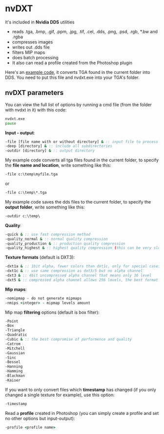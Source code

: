 # nvDXT
It's included in **Nvidia DDS** utilities 

* reads .tga, .bmp, .gif, .ppm, .jpg, .tif, .cel, .dds, .png, .psd, .rgb, *.bw and .rgba
* compresses images
* writes out .dds file
* filters MIP maps
* does batch processing
* It also can read a profile created from the Photoshop plugin

Here's an [example code](https://github.com/shinsoj/tools/blob/master/dds_converter.cmd), it converts TGA found in the current folder into DDS. You need to put this file and nvdxt.exe into your TGA's folder.

## nvDXT parameters
You can view the full list of options by running a cmd file (from the folder with nvdxt in it) with this code:
``` bat
nvdxt.exe
pause
```
**Input - output**:
``` bat
-file [file name with or without directory] & :: input file to process
-deep [directory] & :: include all subdirectories
-outdir [directory] & :: output directory
```
My example code converts all tga files found in the current folder,
to specify the **file name and location**, write something like this:
``` bat
-file c:\temp\myfile.tga
```
or
``` bat
-file c:\temp\*.tga
```
My example code saves the dds files to the current folder,
to specify the **output folder**, write something like this:
``` bat
-outdir c:\temp\
```

**Quality**:
``` bat
-quick & :: use fast compression method
-quality_normal & :: normal quality compression
-quality_production & :: production quality compression
-quality_highest & :: highest quality compression (this can be very slow)
```

**Texture formats** (default is DXT3):
``` bat
-dxt1a & :: 1bit alpha, fewer colors than dxt1c, only for special cases
-dxt1c & :: use same compression as dxt3/5 but no alpha channel
-dxt3 & :: 4bit uncompressed alpha channel that means only 16 level
-dxt5 & :: compressed alpha channel allows 256 levels, the best format for textures with alpha channel
```

**Mip maps**:
``` bat
-nomipmap - do not generate mipmaps
-nmips <integer> - mipmap levels amount
```

Mip map **filtering** options (default is box filter):
``` bat
-Point
-Box
-Triangle
-Quadratic
-Cubic & :: the best compromise of performence and quality
-Catrom
-Mitchell
-Gaussian
-Sinc
-Bessel
-Hanning
-Hamming
-Blackman
-Kaiser
```

If you want to only convert files which **timestamp** has changed (if you only changed a single texture for example), use this option:
``` bat
-timestamp
```

Read a **profile** created in Photoshop (you can simply create a profile and set no other options but input-output):
``` bat
-profile <profile name>
```
